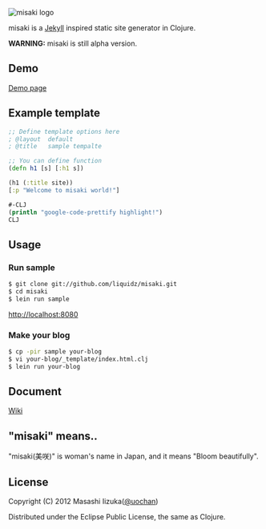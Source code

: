 ![misaki logo](https://github.com/liquidz/misaki/raw/master/sample/img/logo.png)

misaki is a [Jekyll](https://github.com/mojombo/jekyll) inspired static site generator in Clojure.

**WARNING:** misaki is still alpha version.

## Demo

[Demo page](http://liquidz.github.com/project/misaki/)

## Example template

```clojure
;; Define template options here
; @layout  default
; @title   sample tempalte

;; You can define function
(defn h1 [s] [:h1 s])

(h1 (:title site))
[:p "Welcome to misaki world!"]

#-CLJ
(println "google-code-prettify highlight!")
CLJ
```

## Usage

### Run sample

```bash
$ git clone git://github.com/liquidz/misaki.git
$ cd misaki
$ lein run sample
```
[http://localhost:8080](http://localhost:8080)

### Make your blog

```bash
$ cp -pir sample your-blog
$ vi your-blog/_template/index.html.clj
$ lein run your-blog
```

## Document

[Wiki](https://github.com/liquidz/misaki/wiki)

## "misaki" means..

"misaki(美咲)" is woman's name in Japan, and it means "Bloom beautifully".

## License

Copyright (C) 2012 Masashi Iizuka([@uochan](http://twitter.com/uochan/)) 

Distributed under the Eclipse Public License, the same as Clojure. 

